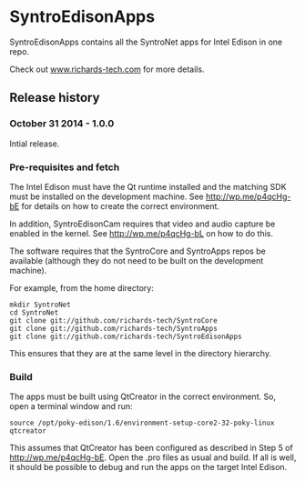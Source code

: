 # SyntroEdisonApps

SyntroEdisonApps contains all the SyntroNet apps for Intel Edison in one repo.

Check out www.richards-tech.com for more details.

## Release history

### October 31 2014 - 1.0.0

Intial release.


### Pre-requisites and fetch

The Intel Edison must have the Qt runtime installed and the matching SDK must be installed on the development machine.
See http://wp.me/p4qcHg-bE for details on how to create the correct environment.

In addition, SyntroEdisonCam requires that video and audio capture be enabled in the kernel.
See http://wp.me/p4qcHg-bL on how to do this.

The software requires that the SyntroCore and SyntroApps repos be available (although they do not need to be built on the development machine).

For example, from the home directory:

    mkdir SyntroNet
    cd SyntroNet
    git clone git://github.com/richards-tech/SyntroCore
    git clone git://github.com/richards-tech/SyntroApps
    git clone git://github.com/richards-tech/SyntroEdisonApps
    
This ensures that they are at the same level in the directory hierarchy.


### Build

The apps must be built using QtCreator in the correct environment. So, open a terminal window and run:

    source /opt/poky-edison/1.6/environment-setup-core2-32-poky-linux
    qtcreator
    
This assumes that QtCreator has been configured as described in Step 5 of http://wp.me/p4qcHg-bE. Open the .pro files as usual and build. If all is well, it should be possible to debug and run the apps on the target Intel Edison.
    
